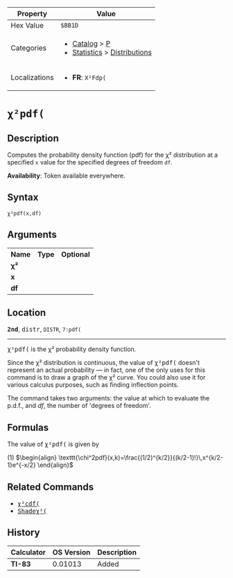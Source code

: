 | Property      | Value |
|---------------|-------|
| Hex Value     | `$BB1D`|
| Categories    | <ul><li>[Catalog](<../categories/Catalog.md>) > [P](<../categories/Catalog.md#P>)</li><li>[Statistics](<../categories/Statistics.md>) > [Distributions](<../categories/Statistics.md#Distributions>)</li></ul> |
| Localizations | <ul><li><b>FR</b>: `Χ²Fdp(`</li></ul> |

# `χ²pdf(`

## Description
Computes the probability density function (pdf) for the χ² distribution at a specified `x` value for the specified degrees of freedom `df`.


<b>Availability</b>: Token available everywhere.

## Syntax
`χ²pdf(x,df)`

## Arguments
<table>
<tr><th>Name</th><th>Type</th><th>Optional</th></tr>

<tr><td><b>χ²</b></td><td></td><td></td></tr>

<tr><td><b>x</b></td><td></td><td></td></tr>

<tr><td><b>df</b></td><td></td><td></td></tr>

</table>

## Location
<tt><kbd><b>2nd</b></kbd></tt>, <kbd>distr</kbd>, `DISTR`, `7:pdf(`
<hr>

<tt>χ²pdf(</tt> is the χ² probability density function.

Since the χ² distribution is continuous, the value of <tt>χ²pdf(</tt> doesn't represent an actual probability — in fact, one of the only uses for this command is to draw a graph of the χ² curve. You could also use it for various calculus purposes, such as finding inflection points.

The command takes two arguments: the value at which to evaluate the p.d.f., and _df_, the number of 'degrees of freedom'.

## Formulas

The value of <tt>χ²pdf(</tt> is given by

(1) $`\begin{align} \texttt{\chi^2pdf}(x,k)=\frac{(1/2)^{k/2}}{(k/2-1)!}\,x^{k/2-1}e^{-x/2} \end{align}`$ 

## Related Commands

*   <tt><a href="/chisquarecdf">χ²cdf(</a></tt>
*   <tt><a href="/shadechisquare">Shadeχ²(</a></tt>

## History
| Calculator | OS Version | Description |
|------------|------------|-------------|
| <b>TI-83</b> | 0.01013 | Added |


